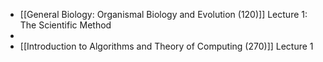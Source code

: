 - [[General Biology: Organismal Biology and Evolution (120)]] Lecture 1: The Scientific Method
-
- [[Introduction to Algorithms and Theory of Computing (270)]] Lecture 1